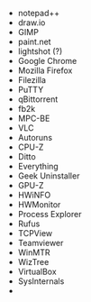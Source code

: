 - notepad++
- draw.io
- GIMP 
- paint.net
- lightshot (?)
- Google Chrome
- Mozilla Firefox
- Filezilla 
- PuTTY
- qBittorrent
- fb2k
- MPC-BE
- VLC
- Autoruns
- CPU-Z
- Ditto
- Everything
- Geek Uninstaller
- GPU-Z
- HWiNFO
- HWMonitor
- Process Explorer
- Rufus
- TCPView
- Teamviewer
- WinMTR
- WizTree
- VirtualBox
- SysInternals
- 
